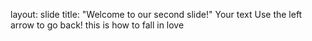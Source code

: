 
layout: slide
title: "Welcome to our second slide!"
Your text
Use the left arrow to go back!
this is how to fall in love

